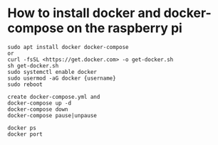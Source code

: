 # How to install docker and docker-compose on the raspberry pi
```
sudo apt install docker docker-compose
or
curl -fsSL <https://get.docker.com> -o get-docker.sh
sh get-docker.sh
sudo systemctl enable docker
sudo usermod -aG docker {username}
sudo reboot

create docker-compose.yml and
docker-compose up -d
docker-compose down
docker-compose pause|unpause

docker ps
docker port
```
